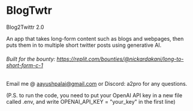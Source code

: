 # BlogTwtr
Blog2Twittr 2.0

An app that takes long-form content such as blogs and webpages, then puts them in to multiple short twitter posts using generative AI. 

###### Built for the bounty: https://replit.com/bounties/@nickardakani/long-to-short-form-c-1

Email me @ aayushpalai@gmail.com or Discord: a2pro for any questions.

(P.S. to run the code, you need to put your OpenAI API key in a new file called .env, and write OPENAI_API_KEY = "your_key" in the first line)